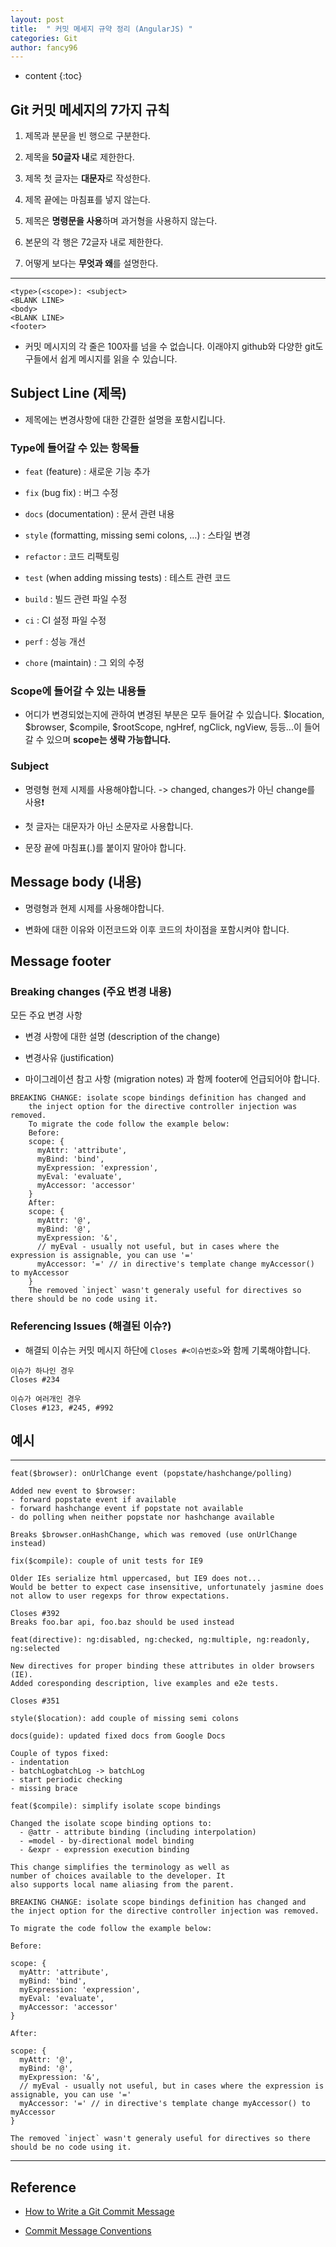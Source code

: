 ```yaml
---
layout: post
title:  " 커밋 메세지 규약 정리 (AngularJS) "
categories: Git
author: fancy96
---
```

* content
{:toc}

## Git 커밋 메세지의 7가지 규칙

1. 제목과 분문을 빈 행으로 구분한다.

2. 제목을 **50글자 내**로 제한한다.

3. 제목 첫 글자는 **대문자**로 작성한다.

4. 제목 끝에는 마침표를 넣지 않는다.

5. 제목은 **명령문을 사용**하며 과거형을 사용하지 않는다.

6. 본문의 각 행은 72글자 내로 제한한다.

7. 어떻게 보다는 **무엇과 왜**를 설명한다.

---

```
<type>(<scope>): <subject>
<BLANK LINE>
<body>
<BLANK LINE>
<footer>
```

* 커밋 메시지의 각 줄은 100자를 넘을 수 없습니다. 이래야지 github와 다양한 git도구들에서 쉽게 메시지를 읽을 수 있습니다.

## Subject Line (제목)

* 제목에는 변경사항에 대한 간결한 설명을 포함시킵니다.

### Type에 들어갈 수 있는 항목들 

* `feat` (feature) : 새로운 기능 추가

* `fix` (bug fix) : 버그 수정

* `docs` (documentation) : 문서 관련 내용

* `style` (formatting, missing semi colons, …) : 스타일 변경

* `refactor` : 코드 리팩토링

* `test` (when adding missing tests) : 테스트 관련 코드

* `build` : 빌드 관련 파일 수정

* `ci` : CI 설정 파일 수정

* `perf` : 성능 개선

* `chore` (maintain) : 그 외의 수정

### Scope에 들어갈 수 있는 내용들

* 어디가 변경되었는지에 관하여 변경된 부분은 모두 들어갈 수 있습니다. $location, $browser, $compile, $rootScope, ngHref, ngClick, ngView, 등등...이 들어갈 수 있으며 **scope는 생략 가능합니다.**

### Subject

* 명령형 현제 시제를 사용해야합니다. -> changed, changes가 아닌 change를 사용❗

* 첫 글자는 대문자가 아닌 소문자로 사용합니다.

* 문장 끝에 마침표(.)를 붙이지 말아야 합니다.

## Message body (내용)

* 명령형과 현제 시제를 사용해야합니다.

* 변화에 대한 이유와 이전코드와 이후 코드의 차이점을 포함시켜야 합니다.

## Message footer

### Breaking changes (주요 변경 내용)

모든 주요 변경 사항

* 변경 사항에 대한 설명 (description of the change)

* 변경사유 (justification)

* 마이그레이션 참고 사항 (migration notes) 과 함께 footer에 언급되어야 합니다.

```
BREAKING CHANGE: isolate scope bindings definition has changed and
    the inject option for the directive controller injection was removed.
    To migrate the code follow the example below:
    Before:
    scope: {
      myAttr: 'attribute',
      myBind: 'bind',
      myExpression: 'expression',
      myEval: 'evaluate',
      myAccessor: 'accessor'
    }
    After:
    scope: {
      myAttr: '@',
      myBind: '@',
      myExpression: '&',
      // myEval - usually not useful, but in cases where the expression is assignable, you can use '='
      myAccessor: '=' // in directive's template change myAccessor() to myAccessor
    }
    The removed `inject` wasn't generaly useful for directives so there should be no code using it.
```

### Referencing Issues (해결된 이슈?)

* 해결되 이슈는 커밋 메시지 하단에 `Closes #<이슈번호>`와 함께 기록해야합니다.

```
이슈가 하나인 경우
Closes #234

이슈가 여러개인 경우
Closes #123, #245, #992
```

## 예시

---

```
feat($browser): onUrlChange event (popstate/hashchange/polling)

Added new event to $browser:
- forward popstate event if available
- forward hashchange event if popstate not available
- do polling when neither popstate nor hashchange available

Breaks $browser.onHashChange, which was removed (use onUrlChange instead)

```

```
fix($compile): couple of unit tests for IE9

Older IEs serialize html uppercased, but IE9 does not...
Would be better to expect case insensitive, unfortunately jasmine does
not allow to user regexps for throw expectations.

Closes #392
Breaks foo.bar api, foo.baz should be used instead

```

```
feat(directive): ng:disabled, ng:checked, ng:multiple, ng:readonly, ng:selected

New directives for proper binding these attributes in older browsers (IE).
Added coresponding description, live examples and e2e tests.

Closes #351

```

```
style($location): add couple of missing semi colons

```

```
docs(guide): updated fixed docs from Google Docs

Couple of typos fixed:
- indentation
- batchLogbatchLog -> batchLog
- start periodic checking
- missing brace

```

```
feat($compile): simplify isolate scope bindings

Changed the isolate scope binding options to:
  - @attr - attribute binding (including interpolation)
  - =model - by-directional model binding
  - &expr - expression execution binding

This change simplifies the terminology as well as
number of choices available to the developer. It
also supports local name aliasing from the parent.

BREAKING CHANGE: isolate scope bindings definition has changed and
the inject option for the directive controller injection was removed.

To migrate the code follow the example below:

Before:

scope: {
  myAttr: 'attribute',
  myBind: 'bind',
  myExpression: 'expression',
  myEval: 'evaluate',
  myAccessor: 'accessor'
}

After:

scope: {
  myAttr: '@',
  myBind: '@',
  myExpression: '&',
  // myEval - usually not useful, but in cases where the expression is assignable, you can use '='
  myAccessor: '=' // in directive's template change myAccessor() to myAccessor
}

The removed `inject` wasn't generaly useful for directives so there should be no code using it.
```

---

## Reference

* [How to Write a Git Commit Message](https://cbea.ms/git-commit/)

* [Commit Message Conventions](https://gist.github.com/stephenparish/9941e89d80e2bc58a153)